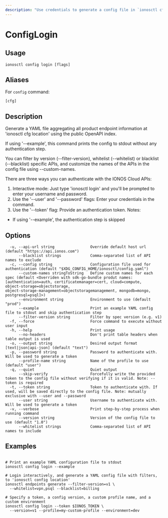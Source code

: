 ```yaml
---
description: "Use credentials to generate a config file in `ionosctl cfg location`, or use '--example' to generate a sample endpoints YAML config"
---
```


# ConfigLogin

## Usage

```text
ionosctl config login [flags]
```

## Aliases

For `config` command:

```text
[cfg]
```

## Description

Generate a YAML file aggregating all product endpoint information at 'ionosctl cfg location' using the public OpenAPI index.

If using '--example', this command prints the config to stdout without any authentication step.

You can filter by version (--filter-version), whitelist (--whitelist) or blacklist (--blacklist) specific APIs,
and customize the names of the APIs in the config file using --custom-names.

There are three ways you can authenticate with the IONOS Cloud APIs:
  1. Interactive mode: Just type 'ionosctl login' and you'll be prompted to enter your username and password.
  2. Use the '--user' and '--password' flags: Enter your credentials in the command.
  3. Use the '--token' flag: Provide an authentication token.
Notes:
  - If using '--example', the authentication step is skipped


## Options

```text
  -u, --api-url string                Override default host url (default "https://api.ionos.com")
      --blacklist strings             Comma-separated list of API names to exclude
  -c, --config string                 Configuration file used for authentication (default "$XDG_CONFIG_HOME/ionosctl/config.yaml")
      --custom-names stringToString   Define custom names for each spec (default <Overriden with sdk-go-bundle produt names: [authentication=auth, certificatemanager=cert, cloud=compute, object‑storage=objectstorage, object‑storage‑management=objectstoragemanagement, mongodb=mongo, postgresql=psql]>)
      --environment string            Environment to use (default "prod")
      --example                       Print an example YAML config file to stdout and skip authentication step
      --filter-version string         Filter by spec version (e.g. v1)
  -f, --force                         Force command to execute without user input
  -h, --help                          Print usage
      --no-headers                    Don't print table headers when table output is used
  -o, --output string                 Desired output format [text|json|api-json] (default "text")
  -p, --password string               Password to authenticate with. Will be used to generate a token
      --profile-name string           Name of the profile to use (default "user")
  -q, --quiet                         Quiet output
      --skip-verify                   Forcefully write the provided token to the config file without verifying if it is valid. Note: --token is required
  -t, --token string                  Token to authenticate with. If used, will be saved directly to the config file. Note: mutually exclusive with --user and --password
      --user string                   Username to authenticate with. Will be used to generate a token
  -v, --verbose                       Print step-by-step process when running command
      --version string                Version of the config file to use (default "1.0")
      --whitelist strings             Comma-separated list of API names to include
```

## Examples

```text

# Print an example YAML configuration file to stdout
ionosctl config login --example

# Login interactively, and generate a YAML config file with filters, to 'ionosctl config location'
ionosctl endpoints generate --filter-version=v1 \
  --whitelist=vpn,psql --blacklist=billing

# Specify a token, a config version, a custom profile name, and a custom environment
ionosctl config login --token $IONOS_TOKEN \
  --version=v1 --profile=my-custom-profile --environment=dev

```

